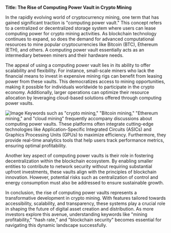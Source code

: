 **Title: The Rise of Computing Power Vault in Crypto Mining**

In the rapidly evolving world of cryptocurrency mining, one term that has gained significant traction is "computing power vault." This concept refers to a centralized or decentralized storage system where users can lease computing power for crypto mining activities. As blockchain technology continues to expand, so does the demand for advanced computational resources to mine popular cryptocurrencies like Bitcoin (BTC), Ethereum (ETH), and others. A computing power vault essentially acts as an intermediary between miners and their hardware needs.

The appeal of using a computing power vault lies in its ability to offer scalability and flexibility. For instance, small-scale miners who lack the financial means to invest in expensive mining rigs can benefit from leasing power from these vaults. This democratizes access to mining opportunities, making it possible for individuals worldwide to participate in the crypto economy. Additionally, larger operations can optimize their resource allocation by leveraging cloud-based solutions offered through computing power vaults.


![Image](https://github.com/user-attachments/assets/31692037-0104-4703-abd1-696b6a7dd41b)
Keywords such as "crypto mining," "Bitcoin mining," "Ethereum mining," and "cloud mining" frequently accompany discussions about computing power vaults. These platforms often integrate cutting-edge technologies like Application-Specific Integrated Circuits (ASICs) and Graphics Processing Units (GPUs) to maximize efficiency. Furthermore, they provide real-time analytics tools that help users track performance metrics, ensuring optimal profitability.

Another key aspect of computing power vaults is their role in fostering decentralization within the blockchain ecosystem. By enabling smaller entities to contribute to network security without requiring substantial upfront investments, these vaults align with the principles of blockchain innovation. However, potential risks such as centralization of control and energy consumption must also be addressed to ensure sustainable growth.

In conclusion, the rise of computing power vaults represents a transformative development in crypto mining. With features tailored towards accessibility, scalability, and transparency, these systems play a crucial role in shaping the future of digital asset creation and distribution. As more investors explore this avenue, understanding keywords like "mining profitability," "hash rate," and "blockchain security" becomes essential for navigating this dynamic landscape successfully.